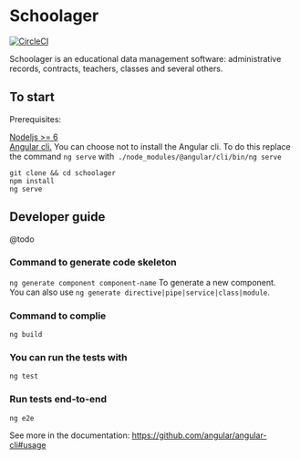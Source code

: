# Schoolager

[![CircleCI](https://circleci.com/gh/keviocastro/schoolager/tree/master.svg?style=svg&circle-token=2fc68f0a1ae417dbb7d54e2f939ef8f52258a9eb)](https://circleci.com/gh/keviocastro/schoolager/tree/master)

Schoolager is an educational data management software: administrative records, contracts, teachers, classes and several others.

## To start

Prerequisites:

[Nodeljs >= 6](https://nodejs.org/en/download/package-manager/) <br>
[Angular cli.](https://github.com/angular/angular-cli#installation)
You can choose not to install the Angular cli. To do this replace the command `ng serve` with` ./node_modules/@angular/cli/bin/ng serve`

```console 
git clone && cd schoolager
npm install
ng serve
```

## Developer guide

@todo

### Command to generate code skeleton

`ng generate component component-name` To generate a new component. <br> 
You can also use `ng generate directive|pipe|service|class|module`. <br>

### Command to complie

`ng build`

### You can run the tests with

`ng test`

### Run tests end-to-end

`ng e2e`

See more in the documentation: https://github.com/angular/angular-cli#usage

